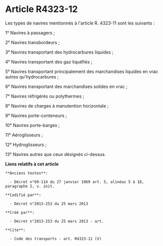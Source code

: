 # Article R4323-12

Les types de navires mentionnés à l'article R. 4323-11 sont les suivants : 

1° Navires à passagers ; 

2° Navires transbordeurs ; 

3° Navires transportant des hydrocarbures liquides ; 

4° Navires transportant des gaz liquéfiés ; 

5° Navires transportant principalement des marchandises liquides en vrac autres qu'hydrocarbures ; 

6° Navires transportant des marchandises solides en vrac ; 

7° Navires réfrigérés ou polythermes ; 

8° Navires de charges à manutention horizontale ; 

9° Navires porte-conteneurs ; 

10° Navires porte-barges ; 

11° Aéroglisseurs ; 

12° Hydroglisseurs ; 

13° Navires autres que ceux désignés ci-dessus.

**Liens relatifs à cet article**

	**Anciens textes**:

	  - Décret n°69-114 du 27 janvier 1969 art. 5, alinéas 5 à 18, paragraphe I, v. init.

	**Codifié par**:

	  - Décret n°2013-253 du 25 mars 2013

	**Créé par**:

	  - Décret n°2013-253 du 25 mars 2013 - art.

	**Cite**:

	  - Code des transports - art. R4323-11 (V)
